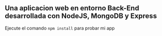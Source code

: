 ## Una aplicacion web en entorno Back-End desarrollada con NodeJS, MongoDB y Express

Ejecute el comando
`npm install`
para probar mi app
